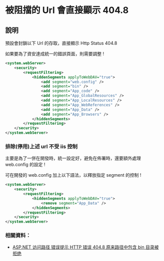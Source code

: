 # 被阻擋的 Url 會直接顯示 404.8

## 說明

預設會封鎖以下 Url 的存取，直接顯示 Http Status 404.8

如果要為了資安達成統一的錯誤頁面，則需要調整 !

```xml
<system.webServer>
    <security>
        <requestFiltering>
            <hiddenSegments applyToWebDAV="true">
                <add segment="web.config" />
                <add segment="bin" />
                <add segment="App_code" />
                <add segment="App_GlobalResources" />
                <add segment="App_LocalResources" />
                <add segment="App_WebReferences" />
                <add segment="App_Data" />
                <add segment="App_Browsers" />
            </hiddenSegments>
        </requestFiltering>
    </security>
</system.webServer>
```

### 排除(停用)上述 url 不受 iis 控制

主要是為了一併在開發時，統一設定好，避免在佈署時，還要額外處理 web.config 的設定 !

可在開發的 web.config 加上以下語法，以釋放指定 segment 的控制 !

```xml
<system.webServer>
    <security>
        <requestFiltering>
            <hiddenSegments applyToWebDAV="true">
                <remove segment="App_Data" />
            </hiddenSegments>
        </requestFiltering>
    </security>
</system.webServer>
```

### 相關資料：

-   [ASP.NET 访问路径 错误提示 HTTP 错误 404.8 原来路径中包含 bin 目录被拒绝](https://www.cnblogs.com/shouwu/p/4972723.html)
